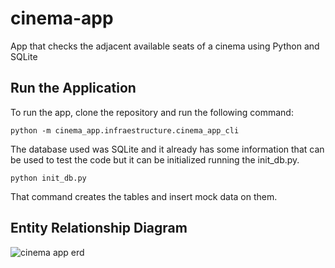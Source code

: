 # cinema-app
App that checks the adjacent available seats of a cinema using Python and SQLite

## Run the Application
To run the app, clone the repository and run the following command:
```
python -m cinema_app.infraestructure.cinema_app_cli  
```
The database used was SQLite and it already has some information that can be used to test the code but it can be initialized running the init_db.py.
```
python init_db.py
```
That command creates the tables and insert mock data on them.

## Entity Relationship Diagram

![cinema app erd](https://i.ibb.co/1bH6V02/cinema-app-erd.png)

